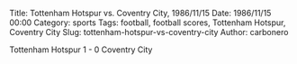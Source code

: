 Title: Tottenham Hotspur vs. Coventry City, 1986/11/15
Date: 1986/11/15 00:00
Category: sports
Tags: football, football scores, Tottenham Hotspur, Coventry City
Slug: tottenham-hotspur-vs-coventry-city
Author: carbonero


Tottenham Hotspur 1 - 0 Coventry City
